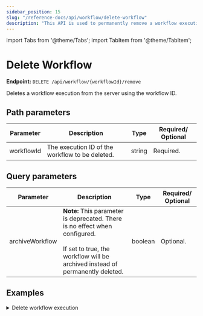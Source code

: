 ```yaml
---
sidebar_position: 15
slug: "/reference-docs/api/workflow/delete-workflow"
description: "This API is used to permanently remove a workflow execution from your Conductor cluster"
---
```


import Tabs from '@theme/Tabs';
import TabItem from '@theme/TabItem';

# Delete Workflow

**Endpoint:** `DELETE /api/workflow/{workflowId}/remove`

Deletes a workflow execution from the server using the workflow ID.

## Path parameters

| Parameter  | Description | Type | Required/ Optional |
| ---------- | ----------- | ---- | ----------------- |
| workflowId | The execution ID of the workflow to be deleted. | string | Required. |

## Query parameters

| Parameter  | Description | Type | Required/ Optional |
| ---------- | ----------- | ---- | ----------------- |
| archiveWorkflow | **Note:** This parameter is deprecated. There is no effect when configured. <br/><br/> If set to true, the workflow will be archived instead of permanently deleted. | boolean | Optional. |

## Examples

<details><summary>Delete workflow execution</summary>

**Request**

```
curl -X 'DELETE' \
  'https://&lt;YOUR-CLUSTER>/api/workflow/373eabef-b846-11ef-b090-be4a9a728270/remove' \
  -H 'accept: */*' \
  -H 'X-Authorization: &lt;TOKEN>'
```

**Response**

Returns 200 OK, indicating that the workflow has been deleted successfully.

</details>